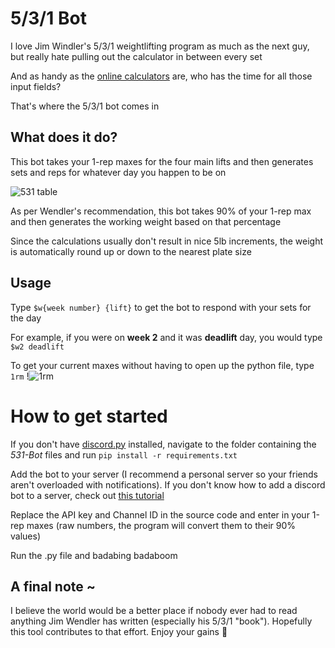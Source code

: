 # 5/3/1 Bot
I love Jim Windler's 5/3/1 weightlifting program as much as the next guy, but really hate pulling out the calculator in between every set

And as handy as the [online calculators](https://blackironbeast.com/5/3/1/calculator) are, who has the time for all those input fields? 

That's where the 5/3/1 bot comes in 

## What does it do?
This bot takes your 1-rep maxes for the four main lifts and then generates sets and reps for whatever day you happen to be on

![531 table](https://i.imgur.com/ZybK3BJ.png)

As per Wendler's recommendation, this bot takes 90% of your 1-rep max and then generates the working weight based on that percentage

Since the calculations usually don't result in nice 5lb increments, the weight is automatically round up or down to the nearest plate size

## Usage
Type `$w{week number} {lift}` to get the bot to respond with your sets for the day

For example, if you were on **week 2** and it was **deadlift** day, you would type `$w2 deadlift`

To get your current maxes without having to open up the python file, type `1rm` 
!![1rm](https://i.imgur.com/msBwILP.png)

# How to get started 
If you don't have [discord.py](https://discordpy.readthedocs.io/en/latest/index.html) installed, navigate to the folder containing the *531-Bot* files and run `pip install -r requirements.txt`


Add the bot to your server (I recommend a personal server so your friends aren't overloaded with notifications). If you don't know how to add a discord bot to a server, check out [this tutorial](https://www.freecodecamp.org/news/create-a-discord-bot-with-python/)

Replace the API key and Channel ID in the source code and enter in your 1-rep maxes (raw numbers, the program will convert them to  their 90% values)

Run the .py file and badabing badaboom

## A final note ~
I believe the world would be a better place if nobody ever had to read anything Jim Wendler has written (especially his 5/3/1 "book"). Hopefully this tool contributes to that effort. Enjoy your gains 💪
